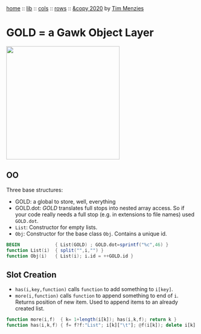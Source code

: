 <a name=top>&nbsp;<p>
<a href="https://github.com/timm/gold/blob/master/README.md#top">home</a> ::
<a href="https://github.com/timm/gold/blob/master/src/lib/README.md#top">lib</a> ::
<a href="https://github.com/timm/gold/blob/master/src/cols/README.md#top">cols</a> ::
<a href="https://github.com/timm/gold/blob/master/src/rows/README.md#top">rows</a> ::
<a href="http://github.com/timm/gold/blob/master/LICENSE.md#top">&copy 2020</a> by <a href="http://menzies.us">Tim Menzies</a>
<h1> GOLD = a Gawk Object Layer</h1>
<img width=300 src="https://raw.githubusercontent.com/timm/gold/master/etc/img/auk.png">

## OO

Three base structures:

- GOLD: a global to store, well, everything
- GOLD.dot: _GOLD_ translates full stops into nested array access. So if your code really needs a full stop 
  (e.g. in extensions to file names) used `GOLD.dot`.
- `List`: Constructor for empty lists.
- `Obj`: Constructor for the  base class `Obj`. Contains a unique id.

```awk
BEGIN             { List(GOLD) ; GOLD.dot=sprintf("%c",46) }
function List(i)  { split("",i,"") }
function Obj(i)   { List(i); i.id = ++GOLD.id }
```

## Slot Creation

- `has(i,key,function)` calls `function` to add something to `i[key]`.
- `more(i,function)` calls `function` to append something to end of `i`. Returns position of new item.
  Used to append items to an already created list.

```awk
function more(i,f)  { k= 1+length(i[k]); has(i,k,f); return k }
function has(i,k,f) { f= f?f:"List"; i[k]["\t"]; @f(i[k]); delete i[k]["\t"] }
```

